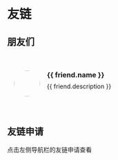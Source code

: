 # 友链

## 朋友们

<script setup>
import { friends } from '../../.vitepress/theme/friends.js'
</script>

<div class="friends-wrapper">
  <div v-for="friend in friends" :key="friend.link" class="friend-card">
    <a :href="friend.link" target="_blank" rel="noopener noreferrer">
      <img :src="friend.avatar" :alt="friend.name" class="friend-avatar">
      <div class="friend-info">
        <h3>{{ friend.name }}</h3>
        <p>{{ friend.description }}</p>
      </div>
    </a>
  </div>
</div>

<style scoped>
.friends-wrapper {
  display: grid;
  grid-template-columns: repeat(auto-fill, minmax(300px, 1fr));
  gap: 20px;
  padding: 20px 0;
}

.friend-card {
  border: 1px solid var(--vp-c-divider);
  border-radius: 8px;
  transition: all 0.3s;
}

.friend-card:hover {
  transform: translateY(-5px);
  box-shadow: 0 2px 12px 0 rgba(0, 0, 0, 0.1);
}

.friend-card a {
  display: flex;
  padding: 16px;
  text-decoration: none;
  color: inherit;
}

.friend-avatar {
  width: 60px;
  height: 60px;
  border-radius: 50%;
  margin-right: 16px;
}

.friend-info h3 {
  margin: 0 0 8px;
  font-size: 16px;
}

.friend-info p {
  margin: 0;
  font-size: 14px;
  color: var(--vp-c-text-2);
}
</style>

## 友链申请

点击左侧导航栏的友链申请查看
